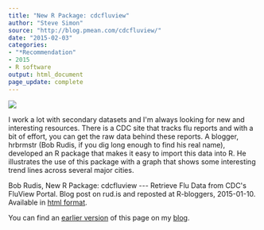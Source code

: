 ```yaml
---
title: "New R Package: cdcfluview"
author: "Steve Simon"
source: "http://blog.pmean.com/cdcfluview/"
date: "2015-02-03"
categories:
- "*Recommendation"
- 2015
- R software
output: html_document
page_update: complete
---
```


![](http://www.pmean.com/new-images/15/cdcfluview01.png)

<div class="notes">

I work a lot with secondary datasets and I'm always looking for new and interesting resources. There is a CDC site that tracks flu reports and with a bit of effort, you can get the raw data behind these reports. A blogger, hrbrmstr (Bob Rudis, if you dig long enough to find his real name), developed an R package that makes it easy to import this data into R. He illustrates the use of this package with a graph that shows some interesting trend lines across several major cities.

Bob Rudis, New R Package: cdcfluview --- Retrieve Flu Data from CDC's FluView Portal. Blog post on rud.is and reposted at R-bloggers, 2015-01-10. Available in [html format][rud1].

You can find an [earlier version][sim1] of this page on my [blog][sim2].

[sim1]: http://blog.pmean.com/cdcfluview/
[sim2]: http://blog.pmean.com

[rud1]: http://rud.is/b/2015/01/10/new-r-package-cdcfluview-retrieve-flu-data-from-cdcs-fluview-portal/

</div>

